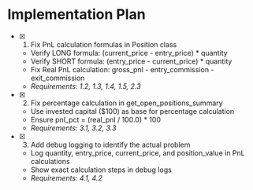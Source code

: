 # Implementation Plan

- [x] 1. Fix PnL calculation formulas in Position class
  - Verify LONG formula: (current_price - entry_price) * quantity
  - Verify SHORT formula: (entry_price - current_price) * quantity  
  - Fix Real PnL calculation: gross_pnl - entry_commission - exit_commission
  - _Requirements: 1.2, 1.3, 1.4, 1.5, 2.3_

- [x] 2. Fix percentage calculation in get_open_positions_summary
  - Use invested capital ($100) as base for percentage calculation
  - Ensure pnl_pct = (real_pnl / 100.0) * 100
  - _Requirements: 3.1, 3.2, 3.3_

- [x] 3. Add debug logging to identify the actual problem
  - Log quantity, entry_price, current_price, and position_value in PnL calculations
  - Show exact calculation steps in debug logs
  - _Requirements: 4.1, 4.2_